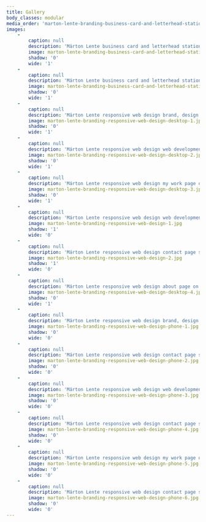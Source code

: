 ```yaml
---
title: Gallery
body_classes: modular
media_order: 'marton-lente-branding-business-card-and-letterhead-stationary-design-2.jpg,marton-lente-branding-business-card-and-letterhead-stationary-design-3.jpg,marton-lente-branding-responsive-web-design-1.jpg,marton-lente-branding-responsive-web-design-2.jpg,marton-lente-branding-responsive-web-design-desktop-1.jpg,marton-lente-branding-responsive-web-design-desktop-2.jpg,marton-lente-branding-responsive-web-design-desktop-3.jpg,marton-lente-branding-responsive-web-design-desktop-4.jpg,marton-lente-branding-responsive-web-design-phone-1.jpg,marton-lente-branding-responsive-web-design-phone-2.jpg,marton-lente-branding-responsive-web-design-phone-3.jpg,marton-lente-branding-responsive-web-design-phone-4.jpg,marton-lente-branding-responsive-web-design-phone-5.jpg,marton-lente-branding-responsive-web-design-phone-6.jpg'
images:
    -
        caption: null
        description: 'Márton Lente business card and letterhead stationery design'
        image: marton-lente-branding-business-card-and-letterhead-stationary-design-2.jpg
        shadow: '0'
        wide: '1'
    -
        caption: null
        description: 'Márton Lente business card and letterhead stationery design'
        image: marton-lente-branding-business-card-and-letterhead-stationary-design-3.jpg
        shadow: '0'
        wide: '1'
    -
        caption: null
        description: 'Márton Lente responsive web design brand, design page on desktop'
        image: marton-lente-branding-responsive-web-design-desktop-1.jpg
        shadow: '0'
        wide: '1'
    -
        caption: null
        description: 'Márton Lente responsive web design web development page on desktop'
        image: marton-lente-branding-responsive-web-design-desktop-2.jpg
        shadow: '0'
        wide: '1'
    -
        caption: null
        description: 'Márton Lente responsive web design my work page on desktop'
        image: marton-lente-branding-responsive-web-design-desktop-3.jpg
        shadow: '0'
        wide: '1'
    -
        caption: null
        description: 'Márton Lente responsive web design web development page screen'
        image: marton-lente-branding-responsive-web-design-1.jpg
        shadow: '1'
        wide: '0'
    -
        caption: null
        description: 'Márton Lente responsive web design contact page screen'
        image: marton-lente-branding-responsive-web-design-2.jpg
        shadow: '1'
        wide: '0'
    -
        caption: null
        description: 'Márton Lente responsive web design about page on desktop'
        image: marton-lente-branding-responsive-web-design-desktop-4.jpg
        shadow: '0'
        wide: '1'
    -
        caption: null
        description: 'Márton Lente responsive web design brand, design page on phone'
        image: marton-lente-branding-responsive-web-design-phone-1.jpg
        shadow: '0'
        wide: '0'
    -
        caption: null
        description: 'Márton Lente responsive web design contact page screen'
        image: marton-lente-branding-responsive-web-design-phone-2.jpg
        shadow: '0'
        wide: '0'
    -
        caption: null
        description: 'Márton Lente responsive web design web development page on phone'
        image: marton-lente-branding-responsive-web-design-phone-3.jpg
        shadow: '0'
        wide: '0'
    -
        caption: null
        description: 'Márton Lente responsive web design contact page screen'
        image: marton-lente-branding-responsive-web-design-phone-4.jpg
        shadow: '0'
        wide: '0'
    -
        caption: null
        description: 'Márton Lente responsive web design my work page on phone'
        image: marton-lente-branding-responsive-web-design-phone-5.jpg
        shadow: '0'
        wide: '0'
    -
        caption: null
        description: 'Márton Lente responsive web design contact page screen'
        image: marton-lente-branding-responsive-web-design-phone-6.jpg
        shadow: '0'
        wide: '0'
---
```


